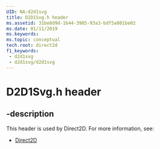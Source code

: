 ```yaml
---
UID: NA:d2d1svg
title: D2D1Svg.h header
ms.assetid: 31be8d9d-1b44-3985-93a3-bdf5a001be02
ms.date: 01/11/2019
ms.keywords: 
ms.topic: conceptual
tech.root: direct2d
f1_keywords:
 - d2d1svg
 - d2d1svg/d2d1svg
---
```


# D2D1Svg.h header


## -description

This header is used by Direct2D. For more information, see:

- [Direct2D](../_direct2d/index.md)

